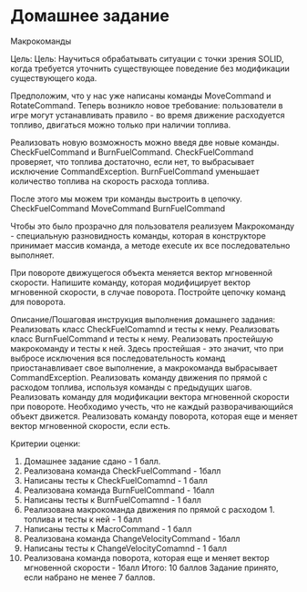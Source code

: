 # Домашнее задание
Макрокоманды

Цель:
Цель: Научиться обрабатывать ситуации с точки зрения SOLID, когда требуется уточнить существующее поведение без модификации существующего кода.

Предположим, что у нас уже написаны команды MoveCommand и RotateCommand. Теперь возникло новое требование: пользователи в игре могут устанавливать правило - во время движение расходуется топливо, двигаться можно только при наличии топлива.

Реализовать новую возможность можно введя две новые команды.
CheckFuelCommand и BurnFuelCommand.
CheckFuelCommand проверяет, что топлива достаточно, если нет, то выбрасывает исключение CommandException.
BurnFuelCommand уменьшает количество топлива на скорость расхода топлива.

После этого мы можем три команды выстроить в цепочку.
CheckFuelCommand MoveCommand BurnFuelCommand

Чтобы это было прозрачно для пользователя реализуем Макрокоманду - специальную разновидность команды, которая в конструкторе принимает массив команда,
а методе execute их все последовательно выполняет.

При повороте движущегося объекта меняется вектор мгновенной скорости. Напишите команду, которая модифицирует вектор мгновенной скорости, в случае поворота.
Постройте цепочку команд для поворота.


Описание/Пошаговая инструкция выполнения домашнего задания:
Реализовать класс CheckFuelComamnd и тесты к нему.
Реализовать класс BurnFuelCommand и тесты к нему.
Реализовать простейшую макрокоманду и тесты к ней. Здесь простейшая - это значит, что при выбросе исключения вся последовательность команд приостанавливает свое выполнение, а макрокоманда выбрасывает CommandException.
Реализовать команду движения по прямой с расходом топлива, используя команды с предыдущих шагов.
Реализовать команду для модификации вектора мгновенной скорости при повороте. Необходимо учесть, что не каждый разворачивающийся объект движется.
Реализовать команду поворота, которая еще и меняет вектор мгновенной скорости, если есть.

Критерии оценки:
1. Домашнее задание сдано - 1 балл.
2. Реализована команда CheckFuelCommand - 1балл
3. Написаны тесты к CheckFuelComamnd - 1 балл
4. Реализована команда BurnFuelCommand - 1балл
5. Написаны тесты к BurnFuelComamnd - 1 балл
6. Реализована макрокоманда движения по прямой с расходом 1. топлива и тесты к ней - 1 балл
7. Написаны тесты к MacroCommand - 1 балл
8. Реализована команда ChangeVelocityCommand - 1балл
9. Написаны тесты к ChangeVelocityComamnd - 1 балл
10. Реализована команда поворота, которая еще и меняет вектор мгновенной скорости - 1балл
Итого: 10 баллов
Задание принято, если набрано не менее 7 баллов.



